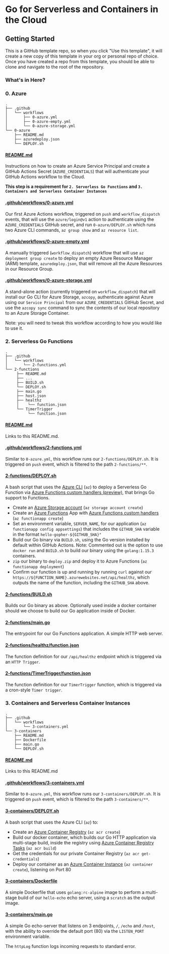 # Go for Serverless and Containers in the Cloud

## Getting Started
This is a GitHub template repo, so when you click "Use this template", it will create a new copy of this
template in your org or personal repo of choice. Once you have created a repo from this template, you
should be able to clone and navigate to the root of the repository.

### What's in Here?

### 0. Azure

```shell script
.
├── .github
│   └── workflows
│       ├── 0-azure.yml
│       ├── 0-azure-empty.yml
│       └── 0-azure-storage.yml
└── 0-azure
    ├── README.md
    ├── azuredeploy.json
    └── DEPLOY.sh
```

#### [README.md](./README.md)

Instructions on how to create an Azure Service Principal and create a GitHub Actions Secret (`AZURE_CREDENTIALS`) that will authenticate your GitHub Actions workflow to the Cloud.

**This step is a requirement for `2. Serverless Go Functions` and `3. Containers and Serverless Container Instances`**

#### [.github/workflows/0-azure.yml](./.github/workflows/0-azure.yml)

Our first Azure Actions workflow, triggered on `push` and `workflow_dispatch` events, that will use the `azure/login@v1` action to authenticate using the `AZURE_CREDENTIALS` GitHub secret, and run `0-azure/DEPLOY.sh` which runs two Azure CLI commands, `az group show` and `az resource list`.

#### [.github/workflows/0-azure-empty.yml](./.github/workflows/0-azure-empty.yml)

A manually triggered (`workflow_dispatch`) workflow that will use `az deployment group create` to deploy an empty Azure Resource Manager (ARM) template, `azuredeploy.json`, that will remove all the Azure Resources in our Resource Group.

#### [.github/workflows/0-azure-storage.yml](./.github/workflows/0-azure-storage.yml)

A stand-alone action (currently triggered on `workflow_dispatch`) that will install our Go CLI for Azure Storage, `azcopy`, authenticate against Azure using our `Service Principal` from our `AZURE_CREDENTIALS` GitHub Secret, and use the `azcopy sync` command to sync the contents of our local repository to an Azure Storage Container.

Note: you will need to tweak this workflow according to how you would like to use it.

### 2. Serverless Go Functions

```shell script
.
├── .github
│   └── workflows
│       └── 2-functions.yml
└── 2-functions
     ├── README.md
     ├── ...
     ├── BUILD.sh
     └── DEPLOY.sh
     ├── main.go
     ├── host.json
     ├── healthz
     │    └── function.json
     └── TimerTrigger
          └── function.json
```

#### [README.md](./README.md)

Links to this README.md.

#### [.github/workflows/2-functions.yml](./.github/workflows/2-functions.yml)

Similar to `0-azure.yml`, this workflow runs our `2-functions/DEPLOY.sh`. It is triggered on `push` event, which is filtered to the path `2-functions/**`.

#### [2-functions/DEPLOY.sh](./2-functions/DEPLOY.sh)

A bash script that uses the [Azure CLI](https://docs.microsoft.com/en-us/cli/azure/what-is-azure-cli) (`az`) to deploy a Serverless Go Function via [Azure Functions custom handlers (preview)](https://docs.microsoft.com/en-us/azure/azure-functions/functions-custom-handlers), that brings Go support to Functions.

- Create an [Azure Storage account](https://docs.microsoft.com/en-us/azure/storage/common/storage-account-create?tabs=azure-cli) (`az storage account create`)
- Create an [Azure Functions](https://docs.microsoft.com/en-us/azure/azure-functions/functions-overview) App with [Azure Functions custom handlers](https://docs.microsoft.com/en-us/azure/azure-functions/functions-custom-handlers) (`az functionapp create`)
- Set an environment variable, `SERVER_NAME`, for our application (`az functionapp config appsettings`) that includes the `GITHUB_SHA` variable in the format `hello-gopher-${GITHUB_SHA}"`
- Build our Go binary via `BUILD.sh`, using the Go version installed by default within GitHub Actions. Note: Commented out is the option to use `docker run` and `BUILD.sh` to build our binary using the `golang:1.15.3` containers.
- `zip` our binary to `deploy.zip` and deploy it to Azure Functions (`az functionapp deployment`)
- Confirm our function is up and running by running `curl` against our `https://${FUNCTION_NAME}.azurewebsites.net/api/healthz`, which outputs the name of the function, including the `GITHUB_SHA` above.

#### [2-functions/BUILD.sh](./2-functions/BUILD.sh)

Builds our Go binary as above. Optionally used inside a docker container should we choose to build our Go application inside of Docker.

#### [2-functions/main.go](./2-functions/main.go)

The entrypoint for our Go Functions application. A simple HTTP web server.

#### [2-functions/healthz/function.json](./2-functions/healthz/function.json)

The function definition for our `/api/healthz` endpoint which is triggered via an `HTTP Trigger`.

#### [2-functions/TimerTrigger/function.json](./2-functions/TimerTrigger/function.json)

The function definition for our `TimerTrigger` function, which is triggered via a cron-style `Timer trigger`.

### 3. Containers and Serverless Container Instances

```shell script
.
├── .github
│   └── workflows
│       └── 3-containers.yml
└── 3-containers
    ├── README.md
    ├── Dockerfile
    ├── main.go
    └── DEPLOY.sh
```

#### [README.md](./README.md)

Links to this README.md

#### [.github/workflows/3-containers.yml](./.github/workflows/3-containers.yml)

Similar to `0-azure.yml`, this workflow runs our `3-containers/DEPLOY.sh`. It is triggered on `push` event, which is filtered to the path `3-containers/**`.

#### [3-containers/DEPLOY.sh](./3-containers/DEPLOY.sh)

A bash script that uses the Azure CLI (`az`) to:

- Create an [Azure Container Registry](https://docs.microsoft.com/en-us/azure/container-registry/container-registry-get-started-portal) (`az acr create`)
- Build our docker container, which builds our Go HTTP application via multi-stage build, inside the registry using [Azure Container Registry Tasks](https://docs.microsoft.com/en-us/azure/container-registry/container-registry-quickstart-task-cli) (`az acr build`)
- Get the credentials for our private Container Registry (`az acr get-credentials`)
- Deploy our container as an [Azure Container Instance](https://docs.microsoft.com/en-us/azure/container-instances/container-instances-quickstart) (`az container create`), listening on Port 80

#### [3-containers/Dockerfile](./3-containers/Dockerfile)

A simple Dockerfile that uses `golang:rc-alpine` image to perform a multi-stage build of our `hello-echo` echo server, using a `scratch` as the output image.

#### [3-containers/main.go](./3-containers/main.go)

A simple Go echo-server that listens on 3 endpoints, `/`, `/echo` and `/host`, with the ability to override the default port (80) via the `LISTEN_PORT` environment variable.

The `httpLog` function logs incoming requests to standard error.
